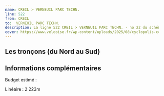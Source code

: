 ```yaml
---
name: CREIL > VERNEUIL PARC TECHN.
line: 522
from: CREIL 
to:  VERNEUIL PARC TECHN. 
description: La ligne 522 CREIL > VERNEUIL PARC TECHN. - no 22 du schéma cyclable de la CCPOH  relie CREIL  à VERNEUIL PARC TECHN. 
cover: https://www.velooise.fr/wp-content/uploads/2025/08/cyclopolis-ccpoh-22.jpg
---
```

## Les tronçons (du Nord au Sud)

## Informations complémentaires

Budget estimé : 

Linéaire : 2 223m

